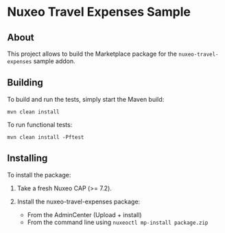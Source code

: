 # Nuxeo Travel Expenses Sample

## About

This project allows to build the Marketplace package for the
`nuxeo-travel-expenses` sample addon.

## Building

To build and run the tests, simply start the Maven build:

    mvn clean install

To run functional tests:

    mvn clean install -Pftest

## Installing

To install the package:

 1. Take a fresh Nuxeo CAP (>= 7.2).

 2. Install the nuxeo-travel-expenses package:
      - From the AdminCenter (Upload + install)
      - From the command line using `nuxeoctl mp-install package.zip`

